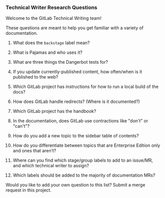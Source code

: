 ### Technical Writer Research Questions

Welcome to the GitLab Technical Writing team!

These questions are meant to help you get familiar with a variety of documentation.

1. What does the `backstage` label mean?

1. What is Pajamas and who uses it?

1. What are three things the Dangerbot tests for?

1. If you update currently-published content, how often/when is it published to the web?

1. Which GitLab project has instructions for how to run a local build of the docs?

1. How does GitLab handle redirects? (Where is it documented?)

1. Which GitLab project has the handbook?

1. In the documentation, does GitLab use contractions like "don't" or "can't"?

1. How do you add a new topic to the sidebar table of contents?

1. How do you differentiate between topics that are Enterprise Edition only and ones that aren’t?

1. Where can you find which stage/group labels to add to an issue/MR, and which technical writer to assign?

1. Which labels should be added to the majority of documentation MRs?

Would you like to add your own question to this list? Submit a merge request in this project.
